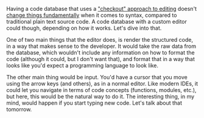 Having a code database that uses a
["checkout" approach to editing](/daily/2024-12-31) doesn't
[change things fundamentally](/daily/2025-01-02) when it comes to syntax,
compared to traditional plain text source code. A code database with a custom
editor could though, depending on how it works. Let's dive into that.

One of two main things that the editor does, is render the structured code, in a
way that makes sense to the developer. It would take the raw data from the
database, which wouldn't include any information on how to format the code
(although it could, but I don't want that), and format that in a way that looks
like you'd expect a programming language to look like.

The other main thing would be input. You'd have a cursor that you move using the
arrow keys (and others), as in a normal editor. Like modern IDEs, it could let
you navigate in terms of code concepts (functions, modules, etc.), but here,
this would be the natural way to do it. The interesting thing, in my mind, would
happen if you start typing new code. Let's talk about that tomorrow.
